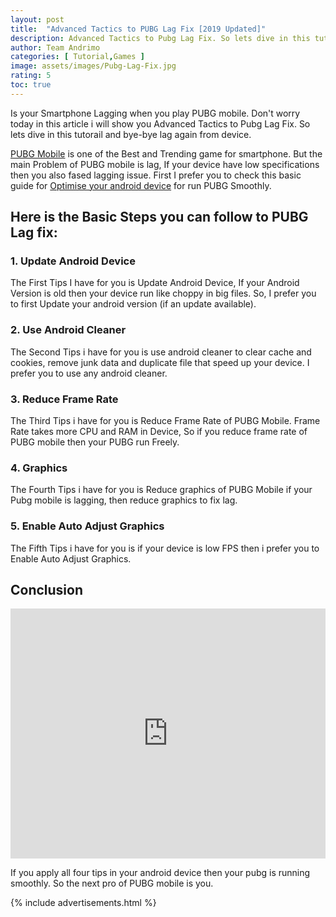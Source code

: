 ```yaml
---
layout: post
title:  "Advanced Tactics to PUBG Lag Fix [2019 Updated]"
description: Advanced Tactics to Pubg Lag Fix. So lets dive in this tutorail and bye-bye lag again from device.
author: Team Andrimo
categories: [ Tutorial,Games ]
image: assets/images/Pubg-Lag-Fix.jpg
rating: 5
toc: true
---
```


Is your Smartphone Lagging when you play PUBG mobile. Don't worry today in this article i will show you Advanced Tactics to Pubg Lag Fix. So lets dive in this tutorail and bye-bye lag again from device.

[PUBG Mobile](https://review.andrimo.com/games/pubg-mobile/) is one of the Best and Trending game for smartphone. But the main Problem of PUBG mobile is lag, If your device have low specifications then you also fased lagging issue. First I prefer you to check this basic guide for [Optimise your android device](https://www.andrimo.com/optimise-android/) for run PUBG Smoothly.

## Here is the Basic Steps you can follow to PUBG Lag fix:

### 1. Update Android Device
 
The First Tips I have for you is Update Android Device, If your Android Version is old then your device run like choppy in big files. So, I prefer you to first Update your android version (if an update available).

### 2. Use Android Cleaner

The Second Tips i have for you is use android cleaner to clear cache and cookies, remove junk data and duplicate file that speed up your device. I prefer you to use any android cleaner. 

### 3. Reduce Frame Rate 

The Third Tips i have for you is Reduce Frame Rate of PUBG Mobile. Frame Rate takes more CPU and RAM in Device, So if you reduce frame rate of PUBG mobile then your PUBG run Freely.

### 4. Graphics

The Fourth Tips i have for you is Reduce graphics of PUBG Mobile if your Pubg mobile is lagging, then reduce graphics to fix lag.

### 5. Enable Auto Adjust Graphics

The Fifth Tips i have for you is if your device is low FPS then i prefer you to Enable Auto Adjust Graphics.

## Conclusion

<iframe style="width:100%;" height="400" src="https://www.youtube.com/embed/t6N7LvOL590?rel=0&showinfo=0" frameborder="0" allowfullscreen></iframe>

If you apply all four tips in your android device then your pubg is running smoothly. So the next pro of PUBG mobile is you.

{% include advertisements.html %}
